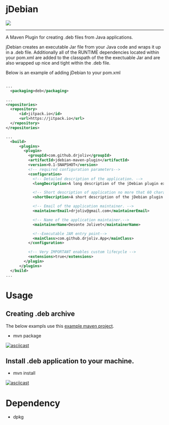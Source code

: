 # jDebian
[![](https://jitpack.io/v/drjoliv/jdebian-maven-plugin.svg)](https://jitpack.io/#drjoliv/jdebian-maven-plugin)

<hr/>

A Maven Plugin for creating .deb files from Java applications.

jDebian creates an executable Jar file from your Java code and wraps it up in a .deb file. Additionally all of the RUNTIME dependencies located within your pom.xml are added to the classpath of the the exectuable Jar and are also wrapped up nice and tight within the .deb file.

Below is an example of adding jDebian to your pom.xml
```xml

...
  <packaging>deb</packaging>

...
<repositories>
  <repository>
      <id>jitpack.io</id>
      <url>https://jitpack.io</url>
  </repository>
</repositories>

...
  <build>
      <plugins>
        <plugin>
          <groupId>com.github.drjoliv</groupId>
          <artifactId>jdebian-maven-plugin</artifactId>
          <version>0.1-SNAPSHOT</version>
          <!-- required configuration parameters-->
          <configuration>
            <!-- Detailed description of the application. -->
            <longDecription>A long description of the jDebian plugin example.</longDecription>  

            <!-- Short description of application no more that 60 characters. -->
            <shortDecription>A short description of the jDebian plugin example.</shortDecription> 

            <!-- Email of the application maintainer. -->
            <maintainerEmail>drjoliv@gmail.com</maintainerEmail>

            <!-- Name of the application maintainer.-->
            <maintainerName>Desonte Jolivet</maintainerName> 

            <!--Executable JAR entry point-->
            <mainClass>com.github.drjoliv.App</mainClass>
          </configuration>

          <!-- Very IMPORTANT enables custom lifecycle -->
          <extensions>true</extensions>
        </plugin>
      </plugins>
  </build>
...
```

# Usage

## Creating .deb archive

The below exampls use this [example maven project]().

* mvn package

[![asciicast](https://asciinema.org/a/Oh6EGuPGq2cu0QndzVkiwbZ4k.png)](https://asciinema.org/a/Oh6EGuPGq2cu0QndzVkiwbZ4k)

## Install .deb application to your machine.

* mvn install

[![asciicast](https://asciinema.org/a/ySzOkl0Y1E7qeQ4cvJ60tYBX3.png)](https://asciinema.org/a/ySzOkl0Y1E7qeQ4cvJ60tYBX3)

# Dependency

* dpkg
